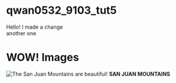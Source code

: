 # qwan0532_9103_tut5

Hello! I made a change\
another one

# WOW! Images

![The San Juan Mountains are beautiful!](/assets/san-juan-mountains.avif "San Juan Mountains")
**SAN JUAN MOUNTAINS**